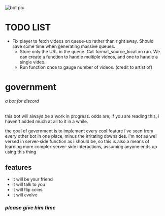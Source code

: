 ![bot pic](https://raw.githubusercontent.com/jamieboy1337/slutstation/master/botimage.png)

# TODO LIST
- Fix player to fetch videos on queue-up rather than right away. Should save some time when generating massive queues.
  - Store only the URL in the queue. Call format_source_local on run. We can create a function to handle multiple videos, and one to handle a single video.
  - Run function once to gauge number of videos.
(credit to artist of)

# government
###### a bot for discord

this bot will always be a work in progress. odds are, if you are reading this, i haven't added much at all to it in a while.

the goal of government is to implement every cool feature i've seen from every other bot in one place, minus the irritating downsides. i'm not as well versed in server-side function as i should be, so this is also a means of learning more complex server-side interactions, assuming anyone ends up using this thing

## features
- it will be your friend
- it will talk to you
- it will flip coins
- it will evolve

### *please give him time*
